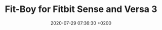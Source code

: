 ---
layout: none

title: Fit-Boy for Fitbit Sense and Versa 3
date:   2020-07-29 07:36:30 +0200

thumbnail: /assets/thm/featured/fit-boy.png
thumbnail-alt: "Fit-Boy by Morgosus, a clock face themed after the legendary Fallout Pip-Boy"

link: https://gallery.fitbit.com/details/2d38820d-91d8-47a7-947f-0d8a12fa1cbe
link-text: Go to Fitbit Gallery - Fit-Boy by Morgosus

home: false
featured: true

published: true

---